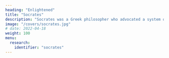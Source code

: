 ```yaml
---
heading: "Enlightened"
title: "Socrates"
description: "Socrates was a Greek philosopher who advocated a system of thought called Dialectics, as an alternative to Science. Unlike science that relies only on the five senses, dialectics relies on the senses as well as on a high level of intuition"
image: "/covers/socrates.jpg"
# date: 2022-04-18
weight: 100
menu:
  research:
    identifier: "socrates"
---
```

